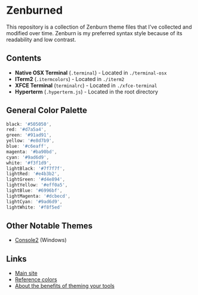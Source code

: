 # Zenburned

This repository is a collection of Zenburn theme files that I've collected and modified over time. Zenburn is my preferred syntax style because of its readability and low contrast.

## Contents
- **Native OSX Terminal** (`.terminal`) - Located in `./terminal-osx`
- **ITerm2** (`.itermcolors`) - Located in `./iterm2`
- **XFCE Terminal** (`terminalrc`) - Located in `./xfce-terminal`
- **Hyperterm** (`.hyperterm.js`) - Located in the root directory

## General Color Palette
```javascript
black: '#505050',
red: '#d7a5a4',
green: '#91ad91',
yellow: '#e8d7b9',
blue: '#c6eaff',
magenta: '#ba90bd',
cyan: '#9ad6d9',
white: '#f3f1d9',
lightBlack: '#7f7f7f',
lightRed: '#e4b3b2',
lightGreen: '#d4e894',
lightYellow: '#eff0a5',
lightBlue: '#6996bf',
lightMagenta: '#dcbecd',
lightCyan: '#9ad6d9',
lightWhite: '#f8f5ed'
```

## Other Notable Themes
- [Console2](https://github.com/joonro/ConsoleZ-Color-Themes/blob/master/zenburn.xml) (Windows)

## Links
- [Main site](http://slinky.imukuppi.org/zenburnpage/)
- [Reference colors](http://emacsredux.com/blog/2013/08/21/color-themes-redux/)
- [About the benefits of theming your tools](http://wynnnetherland.com/journal/a-stylesheet-author-s-guide-to-terminal-colors)
